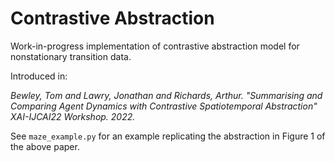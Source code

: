 # Contrastive Abstraction

Work-in-progress implementation of contrastive abstraction model for nonstationary transition data.

Introduced in:

_Bewley, Tom and Lawry, Jonathan and Richards, Arthur.
"Summarising and Comparing Agent Dynamics with Contrastive Spatiotemporal Abstraction"
XAI-IJCAI22 Workshop. 2022._

See `maze_example.py` for an example replicating the abstraction in Figure 1 of the above paper.

